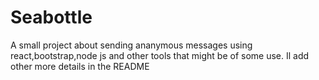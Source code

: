 # Seabottle
A small project about sending ananymous messages using react,bootstrap,node js and other tools that might be of some use. Il add other more details in the README
